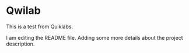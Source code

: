 # Qwilab
This is a test from Quiklabs.

I am editing the README file. Adding some more details about the project description.
